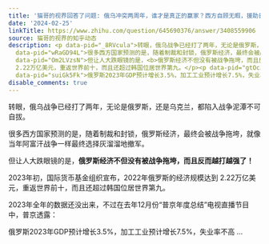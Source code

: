```yaml
---
title: '猫哥的视界回答了问题: 俄乌冲突两周年，谁才是真正的赢家？西方自顾无暇，援助日减，未来将何去何从？'
date: '2024-02-25'
linkTitle: https://www.zhihu.com/question/645690376/answer/3408559906
source: 猫哥的视界的知乎动态
description: <p data-pid="_8RVcula">转眼，俄乌战争已经打了两年，无论是俄罗斯，还是乌克兰，都陷入战争泥潭不可自拔。</p><p
  data-pid="wRaGD94L">很多西方国家预测的是，随着制裁和封锁，俄罗斯经济，最终会被战争拖垮，就像当年阿富汗战争一样最终选择灰溜溜地撤军。</p><p
  data-pid="Om2LVzsN">但让人大跌眼镜的是，<b>俄罗斯经济不但没有被战争拖垮，而且反而越打越强了！</b></p><p data-pid="8sRozX3X">2023年初，国际货币基金组织宣布，2022年俄罗斯的经济规模达到
  2.22万亿美元，重返世界前十，而且还超过韩国位居世界第九。</p><p data-pid="gtOc30Yb">2023年全年的数据还没出来，不过在去年12月份“普京年度总结”电视直播节目中，普京透露：</p><p
  data-pid="suiGk5Fk">俄罗斯2023年GDP预计增长3.5%，加工工业预计增长7.5%，失业率不高 ...
disable_comments: true
---
```

<p data-pid="_8RVcula">转眼，俄乌战争已经打了两年，无论是俄罗斯，还是乌克兰，都陷入战争泥潭不可自拔。</p><p data-pid="wRaGD94L">很多西方国家预测的是，随着制裁和封锁，俄罗斯经济，最终会被战争拖垮，就像当年阿富汗战争一样最终选择灰溜溜地撤军。</p><p data-pid="Om2LVzsN">但让人大跌眼镜的是，<b>俄罗斯经济不但没有被战争拖垮，而且反而越打越强了！</b></p><p data-pid="8sRozX3X">2023年初，国际货币基金组织宣布，2022年俄罗斯的经济规模达到 2.22万亿美元，重返世界前十，而且还超过韩国位居世界第九。</p><p data-pid="gtOc30Yb">2023年全年的数据还没出来，不过在去年12月份“普京年度总结”电视直播节目中，普京透露：</p><p data-pid="suiGk5Fk">俄罗斯2023年GDP预计增长3.5%，加工工业预计增长7.5%，失业率不高 ...